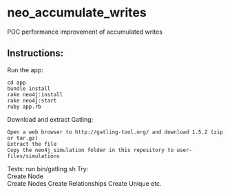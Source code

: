 neo_accumulate_writes
=====================

POC performance improvement of accumulated writes



Instructions:
-------------

Run the app:

    cd app
    bundle install
    rake neo4j:install
    rake neo4j:start
    ruby app.rb

Download and extract Gatling:

    Open a web browser to http://gatling-tool.org/ and download 1.5.2 (zip or tar.gz)
    Extract the file
    Copy the neo4j_simulation folder in this repository to user-files/simulations


Tests:
    run bin/gatling.sh
    Try:   
    Create Node    
    Create Nodes
    Create Relationships
    Create Unique
    etc.
